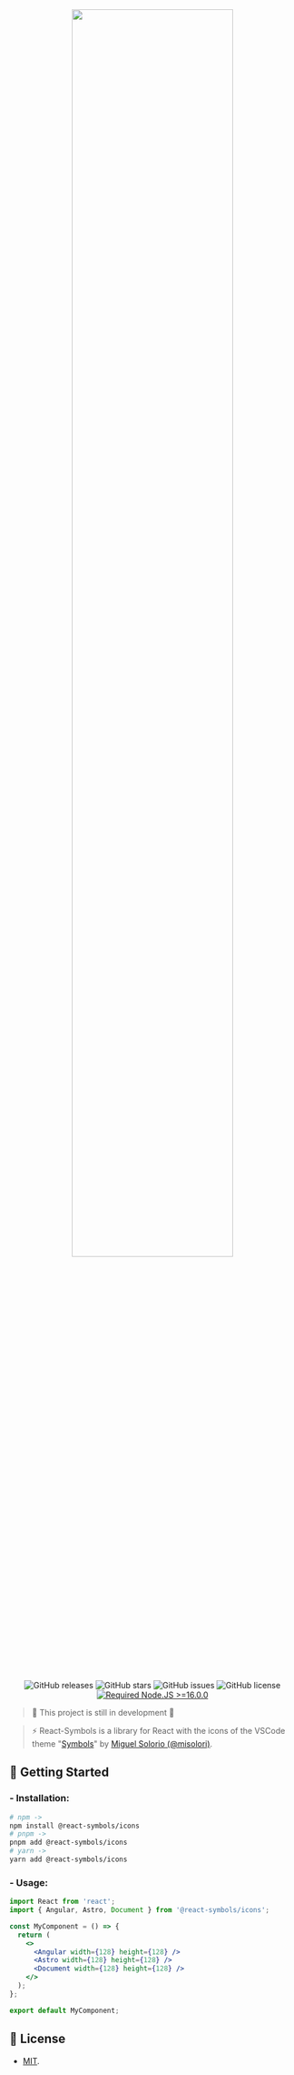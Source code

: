 <div align="center">
<img src="https://i.ibb.co/Ns3n17R/rsymbols-og-banner.jpg" width="75%">

![GitHub releases](https://img.shields.io/github/release/pheralb/react-symbols)
![GitHub stars](https://img.shields.io/github/stars/pheralb/react-symbols)
![GitHub issues](https://img.shields.io/github/issues/pheralb/react-symbols)
![GitHub license](https://img.shields.io/github/license/pheralb/react-symbols)
[![Required Node.JS >=16.0.0](https://img.shields.io/static/v1?label=node&message=%20%3E=16.0.0&logo=node.js&color=3f893e)](https://nodejs.org/about/releases)

</div>

> 🚧 This project is still in development 🚧

> ⚡ React-Symbols is a library for React with the icons of the VSCode theme "[Symbols](https://github.com/misolori/vscode-symbols)" by [Miguel Solorio (@misolori)](https://github.com/misolori).

## 🚀 Getting Started

### - Installation:

```bash
# npm ->
npm install @react-symbols/icons
# pnpm ->
pnpm add @react-symbols/icons
# yarn ->
yarn add @react-symbols/icons
```

### - Usage:

```jsx
import React from 'react';
import { Angular, Astro, Document } from '@react-symbols/icons';

const MyComponent = () => {
  return (
    <>
      <Angular width={128} height={128} />
      <Astro width={128} height={128} />
      <Document width={128} height={128} />
    </>
  );
};

export default MyComponent;
```

## 🔑 License

- [MIT](https://github.com/pheralb/react-symbols/blob/main/LICENSE).
